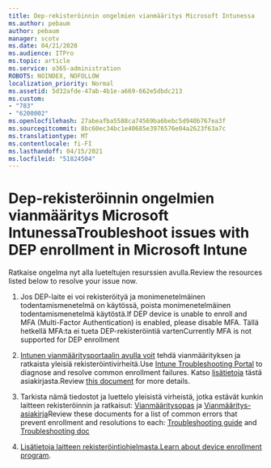 ```yaml
---
title: Dep-rekisteröinnin ongelmien vianmääritys Microsoft Intunessa
ms.author: pebaum
author: pebaum
manager: scotv
ms.date: 04/21/2020
ms.audience: ITPro
ms.topic: article
ms.service: o365-administration
ROBOTS: NOINDEX, NOFOLLOW
localization_priority: Normal
ms.assetid: 5d32afde-47ab-4b1e-a669-662e5dbdc213
ms.custom:
- "783"
- "6200002"
ms.openlocfilehash: 27abeafba5588ca74569ba6bebc5d940b767ea3f
ms.sourcegitcommit: 8bc60ec34bc1e40685e3976576e04a2623f63a7c
ms.translationtype: MT
ms.contentlocale: fi-FI
ms.lasthandoff: 04/15/2021
ms.locfileid: "51824504"
---
```

# <a name="troubleshoot-issues-with-dep-enrollment-in-microsoft-intune"></a><span data-ttu-id="692f3-102">Dep-rekisteröinnin ongelmien vianmääritys Microsoft Intunessa</span><span class="sxs-lookup"><span data-stu-id="692f3-102">Troubleshoot issues with DEP enrollment in Microsoft Intune</span></span>

<span data-ttu-id="692f3-103">Ratkaise ongelma nyt alla lueteltujen resurssien avulla.</span><span class="sxs-lookup"><span data-stu-id="692f3-103">Review the resources listed below to resolve your issue now.</span></span>
  
1. <span data-ttu-id="692f3-104">Jos DEP-laite ei voi rekisteröityä ja monimenetelmäinen todentamismenetelmä on käytössä, poista monimenetelmäinen todentamismenetelmä käytöstä.</span><span class="sxs-lookup"><span data-stu-id="692f3-104">If DEP device is unable to enroll and MFA (Multi-Factor Authentication) is enabled, please disable MFA.</span></span> <span data-ttu-id="692f3-105">Tällä hetkellä MFA:ta ei tueta DEP-rekisteröintiä varten</span><span class="sxs-lookup"><span data-stu-id="692f3-105">Currently MFA is not supported for DEP enrollment</span></span>

2. <span data-ttu-id="692f3-106">[Intunen vianmääritysportaalin avulla voit](https://devicemanagement.microsoft.com/#blade/Microsoft_Intune_DeviceSettings/TroubleshootBlade) tehdä vianmäärityksen ja ratkaista yleisiä rekisteröintivirheitä.</span><span class="sxs-lookup"><span data-stu-id="692f3-106">Use [Intune Troubleshooting Portal](https://devicemanagement.microsoft.com/#blade/Microsoft_Intune_DeviceSettings/TroubleshootBlade) to diagnose and resolve common enrollment failures.</span></span> <span data-ttu-id="692f3-107">Katso [lisätietoja](https://docs.microsoft.com/intune/help-desk-operators) tästä asiakirjasta.</span><span class="sxs-lookup"><span data-stu-id="692f3-107">Review [this document](https://docs.microsoft.com/intune/help-desk-operators) for more details.</span></span>

3. <span data-ttu-id="692f3-108">Tarkista nämä tiedostot ja luettelo yleisistä virheistä, jotka estävät kunkin laitteen rekisteröinnin ja ratkaisut: [Vianmääritysopas](https://support.microsoft.com/help/4039809/troubleshooting-ios-device-enrollment-in-intune) ja [Vianmääritys-asiakirja](https://docs.microsoft.com/troubleshoot/mem/intune/troubleshoot-device-enrollment-in-intune)</span><span class="sxs-lookup"><span data-stu-id="692f3-108">Review these documents for a list of common errors that prevent enrollment and resolutions to each: [Troubleshooting guide](https://support.microsoft.com/help/4039809/troubleshooting-ios-device-enrollment-in-intune) and [Troubleshooting doc](https://docs.microsoft.com/troubleshoot/mem/intune/troubleshoot-device-enrollment-in-intune)</span></span>

4. <span data-ttu-id="692f3-109">[Lisätietoja laitteen rekisteröintiohjelmasta.](https://docs.microsoft.com/intune/device-enrollment-program-enroll-ios)</span><span class="sxs-lookup"><span data-stu-id="692f3-109">[Learn about device enrollment program](https://docs.microsoft.com/intune/device-enrollment-program-enroll-ios).</span></span>
